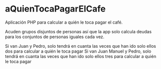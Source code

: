 # aQuienTocaPagarElCafe

Aplicación PHP para calcular a quién le toca pagar el café.

Acuden grupos disjuntos de personas así que la app solo calcula deudas para los conjuntos de personas iguales cada vez.

Si van Juan y Pedro, solo tendrá en cuanta las veces que han ido solo ellos dos para calcular a quién le toca pagar
Si van Juan Manuel y Pedro, solo tendrá en cuanta las veces que han ido solo ellos tres para calcular a quién le toca pagar
